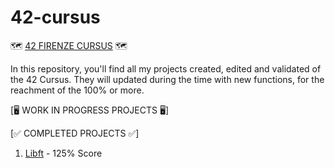 # 42-cursus
🗺️ [42 FIRENZE CURSUS](https://github.com/H3llblade/42-cursus) 🗺️

In this repository, you'll find all my projects created, edited and validated of the 42 Cursus. They will updated during the time with new functions, for the reachment of the 100% or more. 

[🖥️ WORK IN PROGRESS PROJECTS 🖥️]

[✅ COMPLETED PROJECTS ✅]
1) [Libft](https://github.com/H3llblade/42-cursus/tree/main/Libft) - 125% Score
